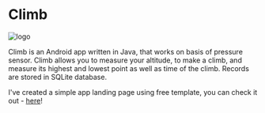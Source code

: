 # Climb
![logo](https://user-images.githubusercontent.com/42720598/111348253-4c5c8600-8680-11eb-9654-682c2eef5ec3.png)

Climb is an Android app written in Java, that works on basis of pressure sensor. Climb allows you to measure your altitude, to make a climb, and measure its highest and lowest point as well as time of the climb. Records are stored in SQLite database.

I've created a simple app landing page using free template, you can check it out - [here](https://mystifying-mcnulty-aaf102.netlify.app/)!

